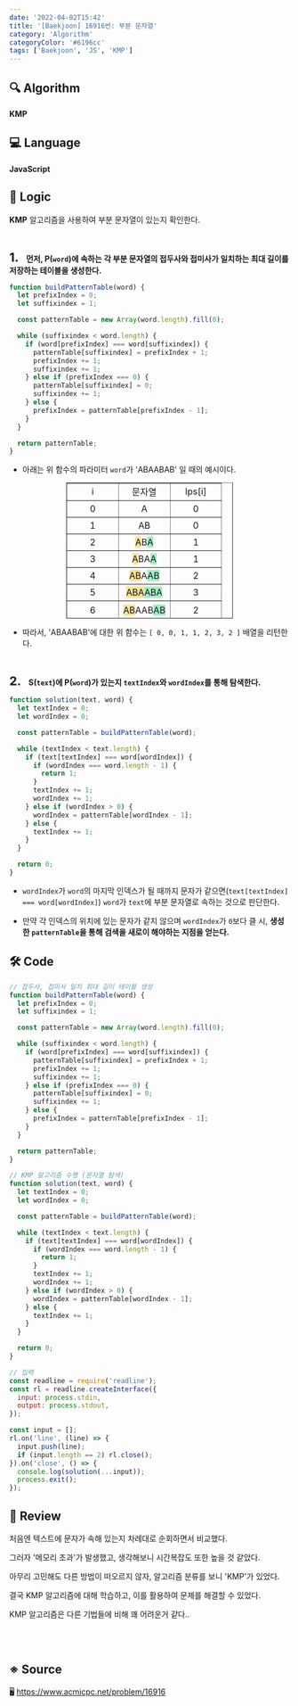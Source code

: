 ```yaml
---
date: '2022-04-02T15:42'
title: '[Baekjoon] 16916번: 부분 문자열'
category: 'Algorithm'
categoryColor: '#6196cc'
tags: ['Baekjoon', 'JS', 'KMP']
---
```


## 🔍 Algorithm

**KMP**

## 💻 Language

**JavaScript**

## 📍 Logic

**KMP** 알고리즘을 사용하여 부분 문자열이 있는지 확인한다.

<br />

**<span style="font-size: 22px;margin-right:10px;">1.</span> 먼저, P(`word`)에 속하는 각 부분 문자열의 접두사와 접미사가 일치하는 최대 길이를 저장하는 테이블을 생성한다.**

```js
function buildPatternTable(word) {
  let prefixIndex = 0;
  let suffixindex = 1;

  const patternTable = new Array(word.length).fill(0);

  while (suffixindex < word.length) {
    if (word[prefixIndex] === word[suffixindex]) {
      patternTable[suffixindex] = prefixIndex + 1;
      prefixIndex += 1;
      suffixindex += 1;
    } else if (prefixIndex === 0) {
      patternTable[suffixindex] = 0;
      suffixindex += 1;
    } else {
      prefixIndex = patternTable[prefixIndex - 1];
    }
  }

  return patternTable;
}
```

- 아래는 위 함수의 파라미터 `word`가 'ABAABAB' 일 때의 예시이다.

<table style="border-collapse: collapse; width: 300px; height: 244px; margin: 10px 0;margin-left: auto;margin-right: auto;" border="1">
    <tbody>
        <tr style="height: 30px;">
            <td style="width: 33.3333%; height: 30px; text-align: center;">i</td>
            <td style="width: 33.3333%; height: 30px; text-align: center;">문자열</td>
            <td style="width: 33.3333%; height: 30px; text-align: center;">lps[i]</td>
        </tr>
        <tr style="height: 30px;">
            <td style="width: 33.3333%; height: 30px; text-align: center;">0</td>
            <td style="width: 33.3333%; height: 30px; text-align: center;">A</td>
            <td style="width: 33.3333%; height: 30px; text-align: center;">0</td>
        </tr>
        <tr style="height: 30px;">
            <td style="width: 33.3333%; height: 30px; text-align: center;">1</td>
            <td style="width: 33.3333%; height: 30px; text-align: center;">AB</td>
            <td style="width: 33.3333%; height: 30px; text-align: center;">0</td>
        </tr>
        <tr style="height: 30px;">
            <td style="width: 33.3333%; height: 30px; text-align: center;">2</td>
            <td style="width: 33.3333%; height: 30px; text-align: center;"><span style="background-color: #f6e199;">A</span>B<span style="background-color: #9feec3;">A</span></td>
            <td style="width: 33.3333%; height: 30px; text-align: center;">1</td>
        </tr>
        <tr style="height: 30px;">
            <td style="width: 33.3333%; height: 30px; text-align: center;">3</td>
            <td style="width: 33.3333%; height: 30px; text-align: center;"><span style="background-color: #f6e199;">A</span>BA<span style="background-color: #9feec3;">A</span></td>
            <td style="width: 33.3333%; height: 30px; text-align: center;">1</td>
        </tr>
        <tr style="height: 30px;">
            <td style="width: 33.3333%; height: 30px; text-align: center;">4</td>
            <td style="width: 33.3333%; height: 30px; text-align: center;"><span style="background-color: #f6e199;">AB</span>A<span style="background-color: #9feec3;">AB</span></td>
            <td style="width: 33.3333%; height: 30px; text-align: center;">2</td>
        </tr>
        <tr style="height: 30px;">
            <td style="width: 33.3333%; height: 30px; text-align: center;">5</td>
            <td style="width: 33.3333%; height: 30px; text-align: center;"><span style="background-color: #f6e199;">ABA<span style="background-color: #9feec3;">ABA</span></span></td>
            <td style="width: 33.3333%; height: 30px; text-align: center;">3</td>
        </tr>
        <tr style="height: 34px;">
            <td style="width: 33.3333%; text-align: center; height: 34px;">6</td>
            <td style="width: 33.3333%; text-align: center; height: 34px;"><span style="background-color: #f6e199;">AB</span>AAB<span style="background-color: #9feec3;">AB</span></td>
            <td style="width: 33.3333%; text-align: center; height: 34px;">2</td>
        </tr>
    </tbody>
</table>

- 따라서, 'ABAABAB'에 대한 위 함수는 `[ 0, 0, 1, 1, 2, 3, 2 ]` 배열을 리턴한다.

<br />

**<span style="font-size: 22px;margin-right:10px;">2.</span> S(`text`)에 P(`word`)가 있는지 `textIndex`와 `wordIndex`를 통해 탐색한다.**

```js
function solution(text, word) {
  let textIndex = 0;
  let wordIndex = 0;

  const patternTable = buildPatternTable(word);

  while (textIndex < text.length) {
    if (text[textIndex] === word[wordIndex]) {
      if (wordIndex === word.length - 1) {
        return 1;
      }
      textIndex += 1;
      wordIndex += 1;
    } else if (wordIndex > 0) {
      wordIndex = patternTable[wordIndex - 1];
    } else {
      textIndex += 1;
    }
  }

  return 0;
}
```

- `wordIndex`가 `word`의 마지막 인덱스가 될 때까지 문자가 같으면(`text[textIndex] === word[wordIndex]`) `word`가 `text`에 부분 문자열로 속하는 것으로 판단한다.

- 만약 각 인덱스의 위치에 있는 문자가 같지 않으며 `wordIndex`가 `0`보다 클 시, **생성한 `patternTable`을 통해 검색을 새로이 해야하는 지점을 얻는다.**

## 🛠 Code

```js
// 접두사, 접미사 일치 최대 길이 테이블 생성
function buildPatternTable(word) {
  let prefixIndex = 0;
  let suffixindex = 1;

  const patternTable = new Array(word.length).fill(0);

  while (suffixindex < word.length) {
    if (word[prefixIndex] === word[suffixindex]) {
      patternTable[suffixindex] = prefixIndex + 1;
      prefixIndex += 1;
      suffixindex += 1;
    } else if (prefixIndex === 0) {
      patternTable[suffixindex] = 0;
      suffixindex += 1;
    } else {
      prefixIndex = patternTable[prefixIndex - 1];
    }
  }

  return patternTable;
}

// KMP 알고리즘 수행 (문자열 탐색)
function solution(text, word) {
  let textIndex = 0;
  let wordIndex = 0;

  const patternTable = buildPatternTable(word);

  while (textIndex < text.length) {
    if (text[textIndex] === word[wordIndex]) {
      if (wordIndex === word.length - 1) {
        return 1;
      }
      textIndex += 1;
      wordIndex += 1;
    } else if (wordIndex > 0) {
      wordIndex = patternTable[wordIndex - 1];
    } else {
      textIndex += 1;
    }
  }

  return 0;
}

// 입력 
const readline = require('readline');
const rl = readline.createInterface({
  input: process.stdin,
  output: process.stdout,
});

const input = [];
rl.on('line', (line) => {
  input.push(line);
  if (input.length == 2) rl.close();
}).on('close', () => {
  console.log(solution(...input));
  process.exit();
});
```

## 📝 Review

처음엔 텍스트에 문자가 속해 있는지 차례대로 순회하면서 비교했다.

그러자 '메모리 초과'가 발생했고, 생각해보니 시간복잡도 또한 높을 것 같았다.

아무리 고민해도 다른 방법이 떠오르지 않자, 알고리즘 분류를 보니 'KMP'가 있었다.

결국 KMP 알고리즘에 대해 학습하고, 이를 활용하여 문제를 해결할 수 있었다.

KMP 알고리즘은 다른 기법들에 비해 꽤 어려운거 같다..

<br />
<br />

## ※ Source

🖥 https://www.acmicpc.net/problem/16916
